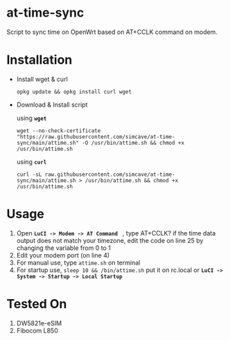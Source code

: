 # at-time-sync
Script to sync time on OpenWrt based on AT+CCLK command on modem.

# Installation

- Install wget & curl
  ```
  opkg update && opkg install curl wget
  ```
- Download & Install script
  
  using **`wget`**
  ```
  wget --no-check-certificate "https://raw.githubusercontent.com/simcave/at-time-sync/main/attime.sh" -O /usr/bin/attime.sh && chmod +x /usr/bin/attime.sh
  ```
  using **`curl`**
  ```
  curl -sL raw.githubusercontent.com/simcave/at-time-sync/main/attime.sh > /usr/bin/attime.sh && chmod +x /usr/bin/attime.sh
  ```
# Usage
  1. Open **``LuCI -> Modem -> AT Command ``** , type AT+CCLK? if the time data output does not match your timezone, edit the code on line 25 by changing the
     variable from 0 to 1
  2. Edit your modem port (on line 4)
  3. For manual use, type ``attime.sh`` on terminal
  4. For startup use, ``sleep 10 && /bin/attime.sh`` put it on rc.local or **``LuCI -> System -> Startup -> Local Startup``**
     
# Tested On
  1. DW5821e-eSIM
  2. Fibocom L850
  
